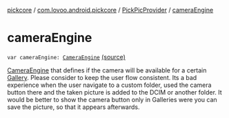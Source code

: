 [pickcore](../../index.md) / [com.lovoo.android.pickcore](../index.md) / [PickPicProvider](index.md) / [cameraEngine](./camera-engine.md)

# cameraEngine

`var cameraEngine: `[`CameraEngine`](../../com.lovoo.android.pickcore.contract/-camera-engine/index.md) [(source)](https://github.com/lovoo/android-pickpic/blob/master/pickcore/pickcore/src/main/kotlin/com/lovoo/android/pickcore/PickPicProvider.kt#L76)

[CameraEngine](../../com.lovoo.android.pickcore.contract/-camera-engine/index.md) that defines if the camera will be available for a certain [Gallery](#).
Please consider to keep the user flow consistent. Its a bad experience when the user
navigate to a custom folder, used the camera button there and the taken picture is added
to the DCIM or another folder. It would be better to show the camera button only in
Galleries were you can save the picture, so that it appears afterwards.

